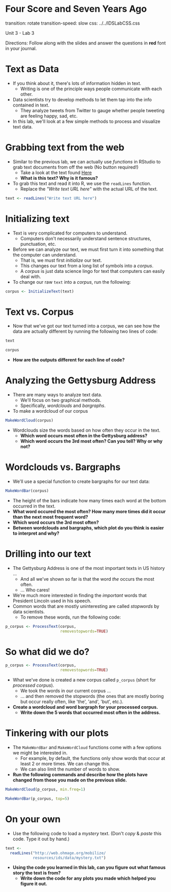 Four Score and Seven Years Ago
========================================================
transition: rotate
transition-speed: slow
css: ../../IDSLabCSS.css

Unit 3 - Lab 3  

Directions: Follow along with the slides and answer the questions in **red** font in your journal.




Text as Data
============

- If you think about it, there's lots of information hidden in text.
  - Writing is one of the principle ways people communicate with each other.
- Data scientists try to develop methods to let them tap into the info contained in text.
  - They analyze tweets from Twitter to gauge whether people tweeting are feeling happy, sad, etc.
- In this lab, we'll look at a few simple methods to process and visualize text data.


Grabbing text from the web
==========================

- Similar to the previous lab, we can actually use _functions_ in RStudio to grab text documents from off the web (No button required!)
  - Take a look at the text found [Here](http://web.ohmage.org/mobilize/resources/ids/data/gettysburg_address.txt)
  - **What is this text? Why is it famous?**
- To grab this text and read it into R, we use the `readLines` function.
  - Replace the _"Write text URL here"_ with the actual URL of the text.

```r
text <- readLines("Write text URL here")
```


Initializing text
=================

- Text is very complicated for computers to understand.
  - Computers don't necessarily understand sentence structures, punctuation, etc.
- Before we can analyze our text, we must first turn it into something that the computer can understand.
  - That is, we must first _initialize_ our text.
  - This changes our text from a long list of symbols into a _corpus_.
  - A _corpus_ is just data science lingo for text that computers can easily deal with.
- To change our raw `text` into a _corpus_, run the following:

```r
corpus <- InitializeText(text)
```


Text vs. Corpus
===============

- Now that we've got our text turned into a corpus, we can see how the data are actually different by running the following two lines of code:

```r
text
```


```r
corpus
```
- **How are the outputs different for each line of code?**


Analyzing the Gettysburg Address
================================

- There are many ways to analyze text data.
  - We'll focus on two graphical methods.
  - Specifically, _wordclouds_ and _bargraphs_.
- To make a wordcloud of our corpus

```r
MakeWordCloud(corpus)
```
- Wordclouds size the words based on how often they occur in the text.
  - **Which word occurs most often in the Gettysburg address?**
  - **Which word occurs the 3rd most often? Can you tell? Why or why not?**
  
  
Wordclouds vs. Bargraphs
========================

- We'll use a special function to create bargraphs for our text data:

```r
MakeWordBar(corpus)
```
- The height of the bars indicate how many times each word at the bottom occurred in the text.
- **What word occured the most often? How many more times did it occur than the next most frequent word?**
- **Which word occurs the 3rd most often?**
- **Between wordclouds and bargraphs, which plot do you think is easier to interpret and why?**


Drilling into our text
======================

- The Gettysburg Address is one of the most important texts in US history ...
  - And all we've shown so far is that the word _the_ occurs the most often.
  - ... Who cares!
- We're much more interested in finding the _important_ words that President Lincoln used in his speech.
- Common words that are mostly uninteresting are called _stopwords_ by data scientists.
  - To remove these words, run the following code:

```r
p_corpus <- ProcessText(corpus, 
                        removestopwords=TRUE)
```


So what did we do?
================


```r
p_corpus <- ProcessText(corpus, 
                        removestopwords=TRUE)
```

- What we've done is created a new corpus called `p_corpus` (short for _processed corpus_).
  - We took the words in our current corpus ...
  - ... and then removed the stopwords (the ones that are mostly boring but occur really often, like 'the', 'and', 'but', etc.).
- **Create a wordcloud and word bargraph for your processed corpus.**
  - **Write down the 5 words that occurred most often in the address.**
  

Tinkering with our plots
========================

- The `MakeWordBar` and `MakeWordCloud` functions come with a few options we might be interested in.
  - For example, by default, the functions only show words that occur at least 2 or more times. We can change this.
  - We can also limit the number of words to show.
- **Run the following commands and describe how the plots have changed from those you made on the previous slide.**

```r
MakeWordCloud(p_corpus, min.freq=1)
```

```r
MakeWordBar(p_corpus, top=5)
```


On your own
===========

- Use the following code to load a _mystery_ text. (Don't _copy_ & _paste_ this code. Type it out by hand.)

```r
text <- 
  readLines("http://web.ohmage.org/mobilize/
            resources/ids/data/mystery.txt")
```

- **Using the code you learned in this lab, can you figure out what famous story the text is from?**
  - **Write down the code for any plots you made which helped you figure it out.**
